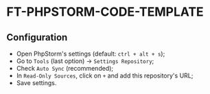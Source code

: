 FT-PHPSTORM-CODE-TEMPLATE
=========================

## Configuration
* Open PhpStorm's settings (default: `ctrl + alt + s`);
* Go to `Tools` (last option) -> `Settings Repository`;
* Check `Auto Sync` (recommended);
* In `Read-Only Sources`, click on `+` and add this repository's URL;
* Save settings.

